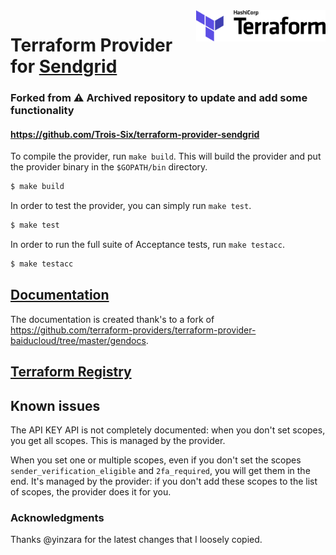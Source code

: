 <a href="https://terraform.io">
    <img src="https://raw.githubusercontent.com/hashicorp/terraform-website/d841a1e5fca574416b5ca24306f85a0f4f41b36d/content/source/assets/images/logo-terraform-main.svg" alt="Terraform logo" title="Terraform" align="right" height="50" />
</a>

# Terraform Provider for [Sendgrid](https://sendgrid.com)


### Forked from ⚠ Archived repository to update and add some functionality

#### **https://github.com/Trois-Six/terraform-provider-sendgrid**


To compile the provider, run `make build`. This will build the provider and put the provider binary in the `$GOPATH/bin` directory.

```sh
$ make build
```

In order to test the provider, you can simply run `make test`.

```sh
$ make test
```

In order to run the full suite of Acceptance tests, run `make testacc`.

```sh
$ make testacc
```

## [Documentation](docs/index.md)

The documentation is created thank's to a fork of https://github.com/terraform-providers/terraform-provider-baiducloud/tree/master/gendocs.

## [Terraform Registry](https://registry.terraform.io/providers/Trois-Six/sendgrid)

## Known issues

The API KEY API is not completely documented: when you don't set scopes, you get all scopes. This is managed by the provider.

When you set one or multiple scopes, even if you don't set the scopes `sender_verification_eligible` and `2fa_required`, you will get them in the end. It's managed by the provider: if you don't add these scopes to the list of scopes, the provider does it for you.

### Acknowledgments

Thanks @yinzara for the latest changes that I loosely copied.
